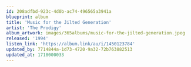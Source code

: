 ```yaml
---
id: 208adfbd-923c-4d0b-ac74-496565a3941a
blueprint: album
title: 'Music for the Jilted Generation'
artist: 'The Prodigy'
album_artwork: images/365albums/music-for-the-jilted-generation.jpeg
released: '1994'
listen_link: 'https://album.link/au/i/1450123784'
updated_by: 7714844a-1d73-4720-9a32-72b763882513
updated_at: 1718000033
---
```

